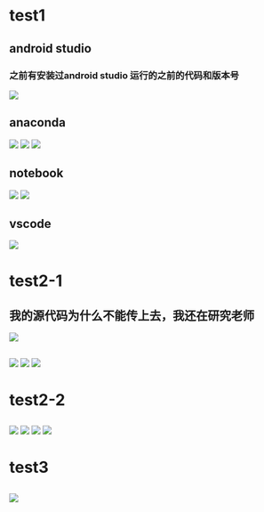 # test1
## android studio
### 之前有安装过android studio 运行的之前的代码和版本号
![](/and.png)

## anaconda
![](/anaconda1.png)
![](/anaconda2.png)
![](/anaconda3.png)

## notebook
![](/notebook1.png)
![](/Nootbook.png)

## vscode
![](/vscode1.png)


# test2-1
## 我的源代码为什么不能传上去，我还在研究老师
![](/e.png)
##
![](/2-1-1.png)
![](/2-1-2.png)
![](/2-1-3.png)

# test2-2
##
![](/2-2-1.png)
![](/2-2-2.png)
![](/2-2-3.png)
![](/2-2-4.png)

# test3
##
![](/end.png)
